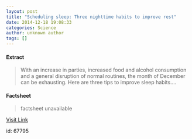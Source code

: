 ```yaml
---
layout: post
title: "Scheduling sleep: Three nighttime habits to improve rest"
date: 2014-12-18 19:08:33
categories: Science
author: unknown author
tags: []
---
```



#### Extract
>With an increase in parties, increased food and alcohol consumption and a general disruption of normal routines, the month of December can be exhausting. Here are three tips to improve sleep habits....

#### Factsheet
>factsheet unavailable

[Visit Link](http://feeds.sciencedaily.com/~r/sciencedaily/~3/uabncLhzcPw/141218140833.htm)

id:   67795


